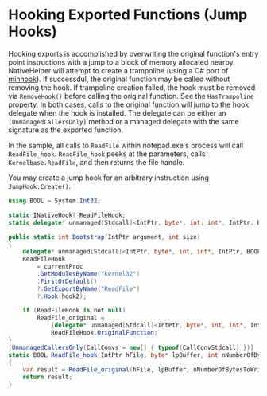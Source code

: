 # Hooking Exported Functions (Jump Hooks)

Hooking exports is accomplished by overwriting the original function's entry point instructions with a jump to a block of memory allocated nearby. NativeHelper will attempt to create a trampoline (using a C# port of [minhook](https://github.com/TsudaKageyu/minhook)). If successdul, the original function may be called without removing the hook. If trampoline creation failed, the hook must be removed via `RemoveHook()` before calling the original function. See the `HasTrampoline` property. In both cases, calls to the original function will jump to the hook delegate when the hook is installed. The delegate can be either an `[UnmanagedCallersOnly]` method or a managed delegate with the same signature as the exported function.

In the sample, all calls to `ReadFile` within notepad.exe's process will call `ReadFile_hook`. `ReadFile_hook` peeks at the parameters, calls `Kernelbase.ReadFile`,  and then returns the file handle.

You may create a jump hook for an arbitrary instruction using `JumpHook.Create()`.

```C#
using BOOL = System.Int32;

static INativeHook? ReadFileHook;
static delegate* unmanaged[Stdcall]<IntPtr, byte*, int, int*, IntPtr, BOOL> ReadFile_original;

public static int Bootstrap(IntPtr argument, int size)
{
    delegate* unmanaged[Stdcall]<IntPtr, byte*, int, int*, IntPtr, BOOL> hook2 = &ReadFile_hook;
    ReadFileHook
        = currentProc
        .GetModulesByName("kernel32")
        .FirstOrDefault()
        ?.GetExportByName("ReadFile")
        ?.Hook(hook2);

    if (ReadFileHook is not null)
        ReadFile_original =
            (delegate* unmanaged[Stdcall]<IntPtr, byte*, int, int*, IntPtr, BOOL>)
            ReadFileHook.OriginalFunction;
}
[UnmanagedCallersOnly(CallConvs = new[] { typeof(CallConvStdcall) })]
static BOOL ReadFile_hook(IntPtr hFile, byte* lpBuffer, int nNumberOfBytesToWrite, int* lpNumberOfBytesWritten, IntPtr lpOverlapped)
{
	var result = ReadFile_original(hFile, lpBuffer, nNumberOfBytesToWrite, lpNumberOfBytesWritten, lpOverlapped);
	return result;
}
```
